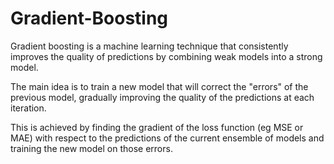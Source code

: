# Gradient-Boosting

Gradient boosting is a machine learning technique that consistently improves the quality of predictions by combining weak models into a strong model.

The main idea is to train a new model that will correct the "errors" of the previous model, gradually improving the quality of the predictions at each iteration.

This is achieved by finding the gradient of the loss function (eg MSE or MAE) with respect to the predictions of the current ensemble of models and training the new model on those errors.

